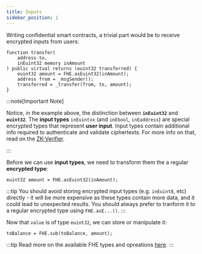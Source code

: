 ```yaml
---
title: Inputs
sidebar_position: 1
---
```


Writing confidential smart contracts, a trivial part would be to receive encrypted inputs from users:

```sol
function transfer(
    address to,
    inEuint32 memory inAmount
) public virtual returns (euint32 transferred) {
    euint32 amount = FHE.asEuint32(inAmount);
    address from = _msgSender();
    transferred = _transfer(from, to, amount);
}
```

:::note[Important Note]

Notice, in the example above, the distinction between **`inEuint32`** and **`euint32`**. The **input types** `inEuintxx` (and `inEbool`, `inEaddress`) are special encrypted types that represent **user input**. Input types contain additional info required to authenticate and validate ciphertexts. For more info on that, read on the [ZK-Verifier](../architecture/internal-utilities/verifier.md).

:::

Before we can use **input types**, we need to transform them the a regular **encrypted type**:

```sol
euint32 amount = FHE.asEuint32(inAmount);
```

:::tip
You should avoid storing encrypted input types (e.g. `inEuint8`, etc) directly - it will be more expensive as these types contain more data, and it could lead to unexpected results. You should always prefer to tranform it to a regular encrypted type using `FHE.asE...()`.
:::

Now that `value` is of type `euint32`, we can store or manipulate it:

```sol
toBalance = FHE.sub(toBalance, amount);
```

:::tip
Read more on the available FHE types and opreations [here](./fhe-encrypted-operations.md).
:::

<!-- # Handling Encrypted Inputs

## Overview

CoFHE's FHE Library exposes special types to handle FHE-encrypted data. However, there is a special case for external user-provided encrypted inputs.

Fhenix’s Fully Homomorphic Encryption (FHE) smart contracts handle encrypted data input differently from standard Solidity smart contracts.

First, Fhenix has different data types: boolean, integer and user input.
Second, `inEuint` and `inEbool` are used for handling input data, whereas `euint` and `ebool` are used for already processed data within the contract.
Third, conversion is required from `inEuint` to `euint` to ensure that only correctly formatted encrypted user input is processed. This is done using a helper function: `FHE.asEuintxx`.
Finally, follow best practices. Try to minimize storing large quantities of encrypted data on-chain & optimize computation to lower gas costs; process data as needed. Also, use structured types, and avoid using raw bytes to handle encrypted data input.

## Encrypted Data Types

Different types of encrypted data can be defined:

- `inEbool`: Encrypted boolean.
- `inEuint8`: Encrypted unsigned 8-bit integer.
- `inEuint16`: Encrypted unsigned 16-bit integer.
- `inEuint32`: Encrypted unsigned 32-bit integer.
- `inEuint64`: Encrypted unsigned 64-bit integer.
- `inEuint128`: Encrypted unsigned 128-bit integer.
- `inEuint256`: Encrypted unsigned 256-bit integer.
- `inEaddress`: Encrypted address.

## Receiving Encrypted Inputs

Two methods can be used to receive encrypted inputs: `inEuintXX` structs or raw bytes.

The following code snippets show how to use the two methods for an encrypted transfer to a specific Contract on the blockchain:

### `inEuintXX` Structs

```solidity
   function transferEncryptedToAccount(address to, inEuint32 calldata encryptedBalance) public {
     _updateAccountBalance(to, FHE.asEuint32(encryptedBalance));
   }
```

### Raw Bytes

```solidity
    function transferEncryptedData(address to, bytes calldata encryptedData) public {
        _storeEncryptedData(to, FHE.asEuint32(encryptedData));
    }
```

As you can see, the advantage of using `inEuint` over raw bytes is that it ensures type safety and readability. It also provides a structured approach that integrates well with the FHE.sol and fhenix.js library's functions.

## Advantages of `inEuint`, `inEbool` and `inEaddress` Over Raw Bytes

Fhenix strongly recommends using `inEuintxx` (and/or `inEbool`, `inEaddress`) structs instead of raw bytes to ensure type safety and readability. These structs provide a structured approach that integrates well with FHE.sol library functions. We believe that the advantages of `inEuintxx`, `inEbool` and `inEaddress` structs are more compatible with handling encrypted data and ensuring application safety, even though raw bytes may result in very slightly lower gas costs.

### Examples

#### Voting in a Poll

```solidity
  function castEncryptedVote(address poll, inEbool calldata encryptedVote) public {
    _submitVote(poll, FHE.asEbool(encryptedVote));
  }
```

#### Setting Encrypted User Preferences

```solidity
   function updateUserSetting(address user, inEuint8 calldata encryptedSetting) public {
       _applyUserSetting(user, FHE.asEuint8(encryptedSetting));
   }
```

### `inExxx` vs. `exxx` Types

- `inExxx` types, such as all of `inEuint` types, `inEbool` and `inEaddress` types are used for handling incoming encrypted data.
- `exxx` types such as all of `euint` types, `ebool` and `eaddress` are used for data already processed and in use within the contract.

### Conversion Requirement

Conversion from `inEuint` (or `inEbool`, `inEaddress`) to `euint` (`ebool`, `eaddress`) is required to ensure that only correctly formatted encrypted data is processed.

This is done using the `FHE.asEuintXX`, `FHE.asEbool` or `FHE.asEaddress` functions, where `XX` is the bit size of the encrypted data. The example above uses the `FHE.asEuint8` helper function.

### Gas Cost Implications

Attempting to store `inEuint`, `inEbool` or `inEaddress` types directly in storage can lead to prohibitively high gas costs due to the large size of encrypted data. It's generally recommended to avoid storing these directly and instead process them as needed.

### Best Practices – Use Structured Types

Ensure data integrity and security of smart contract operation when handling encrypted input. Use the structured `inEuint`, `inEbool` or `inEaddress` types for clearer and safer code, and be mindful of gas costs when designing your contract's data handling strategies. Thorough testing and consideration of security implications are essential in maintaining the robustness and reliability of your FHE-based smart contracts. -->
